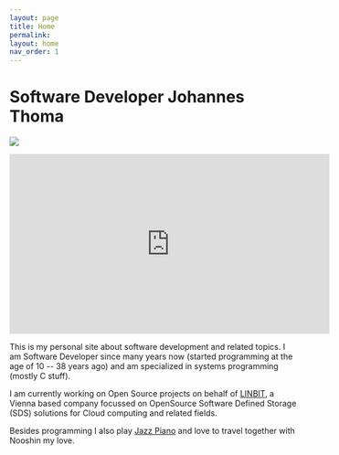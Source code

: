```yaml
---
layout: page
title: Home
permalink: 
layout: home
nav_order: 1
---
```

# [](#header-1)Software Developer Johannes Thoma

![](../../assets/images/JohannesThomaPressefoto2021Klein.jpg)

<iframe width="560" height="315" src="https://www.youtube.com/embed/ANMUAua7-kw" title="YouTube video player" frameborder="0" allow="accelerometer; autoplay; clipboard-write; encrypted-media; gyroscope; picture-in-picture" allowfullscreen></iframe>

This is my personal site about software development and related
topics. I am Software Developer since many years now (started
programming at the age of 10 -- 38 years ago) and am specialized
in systems programming (mostly C stuff).

I am currently working on Open Source projects on behalf of
[LINBIT](https://www.linbit.com), a Vienna based company
focussed on OpenSource Software Defined Storage (SDS)
solutions for Cloud computing and related fields.

Besides programming I also play [Jazz Piano](http://www.johannesthoma.com)
and love to travel together with Nooshin my love.


